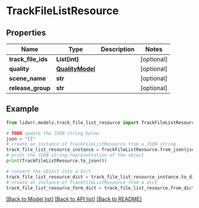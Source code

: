 # TrackFileListResource


## Properties

Name | Type | Description | Notes
------------ | ------------- | ------------- | -------------
**track_file_ids** | **List[int]** |  | [optional] 
**quality** | [**QualityModel**](QualityModel.md) |  | [optional] 
**scene_name** | **str** |  | [optional] 
**release_group** | **str** |  | [optional] 

## Example

```python
from lidarr.models.track_file_list_resource import TrackFileListResource

# TODO update the JSON string below
json = "{}"
# create an instance of TrackFileListResource from a JSON string
track_file_list_resource_instance = TrackFileListResource.from_json(json)
# print the JSON string representation of the object
print(TrackFileListResource.to_json())

# convert the object into a dict
track_file_list_resource_dict = track_file_list_resource_instance.to_dict()
# create an instance of TrackFileListResource from a dict
track_file_list_resource_form_dict = track_file_list_resource.from_dict(track_file_list_resource_dict)
```
[[Back to Model list]](../README.md#documentation-for-models) [[Back to API list]](../README.md#documentation-for-api-endpoints) [[Back to README]](../README.md)


